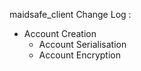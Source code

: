 maidsafe_client Change Log :

- Account Creation
    - Account Serialisation
    - Account Encryption
